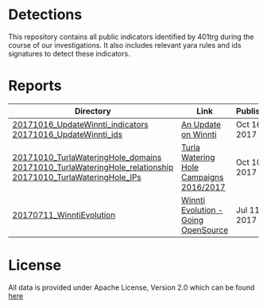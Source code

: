 Detections
==================

This repository contains all public indicators identified by 401trg during the course of our investigations. It also includes relevant yara rules and ids signatures to detect these indicators.

# Reports

| Directory                                                                                                         | Link                                                                                                                                                                                                | Published    |
|-------------------------------------------------------------------------------------------------------------------|-----------------------------------------------------------------------------------------------------------------------------------------------------------------------------------------------------|--------------|
| [20171016_UpdateWinnti_indicators](https://github.com/401trg/detections/blob/master/ioc/20171016_UpdateWinnti/20171016_UpdateWinnti.csv) <br> [20171016_UpdateWinnti_ids]()| [An Update on Winnti](https://401trg.pw/an-update-on-winnti/) | Oct 16, 2017 |
| [20171010_TurlaWateringHole_domains]() <br> [20171010_TurlaWateringHole_relationship]() <br> [20171010_TurlaWateringHole_IPs]() | [Turla Watering Hole Campaigns 2016/2017](https://401trg.pw/turla-watering-hole-campaigns-2016-2017/) | Oct 10, 2017 |
| [20170711_WinntiEvolution]() | [Winnti Evolution - Going OpenSource](https://401trg.pw/winnti-evolution-going-open-source/) | Jul 11, 2017 |

# License
All data is provided under Apache License, Version 2.0 which can be found [here](https://www.apache.org/licenses/LICENSE-2.0)
